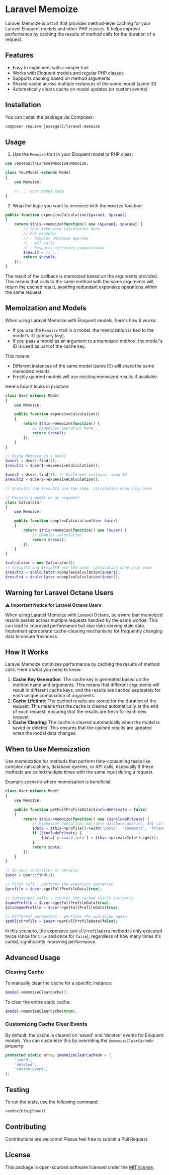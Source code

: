 # Laravel Memoize

Laravel Memoize is a trait that provides method-level caching for your Laravel Eloquent models and other PHP classes. It
helps improve performance by caching the results of method calls for the duration of a request.

## Features

- Easy to implement with a simple trait
- Works with Eloquent models and regular PHP classes
- Supports caching based on method arguments
- Shared cache across multiple instances of the same model (same ID)
- Automatically clears cache on model updates (or custom events)

## Installation

You can install the package via Composer:

```bash
composer require jessegall/laravel-memoize
```

## Usage

1. Use the `Memoize` trait in your Eloquent model or PHP class:

```php
use JesseGall\LaravelMemoize\Memoize;

class YourModel extends Model
{
    use Memoize;

    // ... your model code
}
```

2. Wrap the logic you want to memoize with the `memoize` function:

```php
public function expensiveCalculation($param1, $param2)
{
    return $this->memoize(function() use ($param1, $param2) {
        // Your expensive calculation here
        // For example:
        // - Complex database queries
        // - API calls
        // - Resource-intensive computations
        $result = // ... 
        return $result;
    });
}
```

The result of the callback is memoized based on the arguments provided. This means that calls to the same method with
the same arguments will return the cached result, avoiding redundant expensive operations within the same request.

## Memoization and Models

When using Laravel Memoize with Eloquent models, here's how it works:

- If you use the `Memoize` trait in a model, the memoization is tied to the model's ID (primary key).
- If you pass a model as an argument to a memoized method, the model's ID is used as part of the cache key.

This means:

- Different instances of the same model (same ID) will share the same memoized results.
- Freshly queried models will use existing memoized results if available.

Here's how it looks in practice:

```php
class User extends Model
{
    use Memoize;

    public function expensiveCalculation()
    {
        return $this->memoize(function() {
            // Expensive operation here...
            return $result;
        });
    }
}

// Using Memoize in a model
$user1 = User::find(1);
$result1 = $user1->expensiveCalculation();

$user2 = User::find(1); // Different instance, same ID
$result2 = $user2->expensiveCalculation();

// $result1 and $result2 are the same, calculation done only once

// Passing a model as an argument
class Calculator
{
    use Memoize;

    public function complexCalculation(User $user)
    {
        return $this->memoize(function() use ($user) {
            // Complex calculation
            return $result;
        });
    }
}

$calculator = new Calculator();
// $result3 and $result4 are the same, calculation done only once
$result3 = $calculator->complexCalculation($user1);
$result4 = $calculator->complexCalculation($user2);
```

## Warning for Laravel Octane Users

⚠️ **Important Notice for Laravel Octane Users**

When using Laravel Memoize with Laravel Octane, be aware that memoized results persist across multiple requests handled
by the same worker. This can lead to improved performance but also risks serving stale data. Implement appropriate
cache-clearing mechanisms for frequently changing data to ensure freshness.

## How It Works

Laravel Memoize optimizes performance by caching the results of method calls. Here's what you need to know:

1. **Cache Key Generation**: The cache key is generated based on the method name and arguments. This means that
   different arguments will result in different cache keys, and the results are cached separately for each unique
   combination of arguments.
2. **Cache Lifetime**: The cached results are stored for the duration of the request. This means that the cache is
   cleared automatically at the end of each request, ensuring that the results are fresh for each new request.
3. **Cache Clearing**: The cache is cleared automatically when the model is saved or deleted. This ensures that the
   cached results are updated when the model data changes.

## When to Use Memoization

Use memoization for methods that perform time-consuming tasks like complex
calculations, database queries, or API calls, especially if these methods are called multiple times with the same
input during a request.

Example scenario where memoization is beneficial:

```php
class User extends Model
{
    use Memoize;

    public function getFullProfileData($includePrivate = false)
    {
        return $this->memoize(function() use ($includePrivate) {
            // Expensive operation: multiple database queries, API calls, etc.
            $data = $this->profile()->with('posts', 'comments', 'friends')->get();
            if ($includePrivate) {
                $data['private_info'] = $this->privateInfo()->get();
            }
            return $data;
        });
    }
}

// In your controller or service:
$user = User::find(1);

// First call - performs the expensive operation
$profile = $user->getFullProfileData(true);

// Subsequent calls - returns the cached result instantly
$sameProfile = $user->getFullProfileData(true);
$alsoSameProfile = $user->getFullProfileData(true);

// Different parameters - performs the operation again
$publicProfile = $user->getFullProfileData(false);
```

In this scenario, the expensive `getFullProfileData` method is only executed twice (once for `true` and once
for `false`), regardless of how many times it's called, significantly improving performance.

## Advanced Usage

### Clearing Cache

To manually clear the cache for a specific instance:

```php
$model->memoizeClearCache();
```

To clear the entire static cache:

```php
$model->memoizeClearCache(true);
```

### Customizing Cache Clear Events

By default, the cache is cleared on 'saved' and 'deleted' events for Eloquent models. You can customize this by
overriding the `$memoizeClearCacheOn` property:

```php
protected static array $memoizeClearCacheOn = [
    'saved',
    'deleted',
    'custom-event',
];
```

## Testing

To run the tests, use the following command:

```bash
vendor/bin/phpunit
```

## Contributing

Contributions are welcome! Please feel free to submit a Pull Request.

## License

This package is open-sourced software licensed under the [MIT license](https://opensource.org/licenses/MIT).
